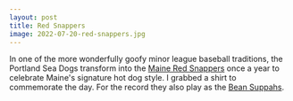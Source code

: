 ```yaml
---
layout: post
title: Red Snappers
image: 2022-07-20-red-snappers.jpg
---
```


In one of the more wonderfully goofy minor league baseball traditions, the
Portland Sea Dogs transform into the
[Maine Red Snappers](https://www.milb.com/portland/team/maine-red-snappers) once
a year to celebrate Maine's signature hot dog style. I grabbed a shirt to
commemorate the day. For the record they also play as the
[Bean Suppahs](https://www.milb.com/portland/team/maine-bean-suppahs).
